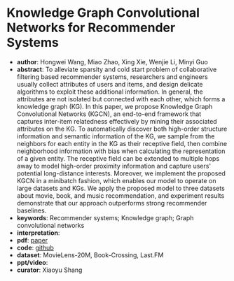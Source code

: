 # Knowledge Graph Convolutional Networks for Recommender Systems
- **author**: Hongwei Wang, Miao Zhao, Xing Xie, Wenjie Li, Minyi Guo  
- **abstract**: To alleviate sparsity and cold start problem of collaborative filtering based recommender systems, researchers and engineers usually collect attributes of users and items, and design delicate algorithms to exploit these additional information. In general, the attributes are not isolated but connected with each other, which forms a knowledge graph (KG). In this paper, we propose Knowledge Graph Convolutional Networks (KGCN), an end-to-end framework that captures inter-item relatedness effectively by mining their associated attributes on the KG. To automatically discover both high-order structure information and semantic information of the KG, we sample from the neighbors for each entity in the KG as their receptive field, then combine neighborhood information with bias when calculating the representation of a given entity. The receptive field can be extended to multiple hops away to model high-order proximity information and capture users' potential long-distance interests. Moreover, we implement the proposed KGCN in a minibatch fashion, which enables our model to operate on large datasets and KGs. We apply the proposed model to three datasets about movie, book, and music recommendation, and experiment results demonstrate that our approach outperforms strong recommender baselines.
- **keywords**: Recommender systems; Knowledge graph; Graph convolutional networks
- **interpretation**: 
- **pdf**: [paper](https://arxiv.org/pdf/1904.12575.pdf)
- **code**: [github](https://github.com/hwwang55/KGCN)
- **dataset**:  MovieLens-20M, Book-Crossing, Last.FM
- **ppt/video**:
- **curator**: Xiaoyu Shang 
